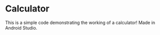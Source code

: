 # Calculator

This is a simple code demonstrating the working of a calculator!
Made in Android Studio. 
